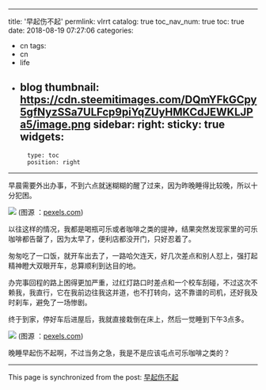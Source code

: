 
---
title: '早起伤不起'
permlink: vlrrt
catalog: true
toc_nav_num: true
toc: true
date: 2018-08-19 07:27:06
categories:
- cn
tags:
- cn
- life
- blog
thumbnail: https://cdn.steemitimages.com/DQmYFkGCpy5gfNyzSSa7ULFcp9piYqZUyHMKCdJEWKLJPa5/image.png
sidebar:
    right:
        sticky: true
widgets:
    -
        type: toc
        position: right
---


早晨需要外出办事，不到六点就迷糊糊的醒了过来，因为昨晚睡得比较晚，所以十分犯困。

![](https://cdn.steemitimages.com/DQmYFkGCpy5gfNyzSSa7ULFcp9piYqZUyHMKCdJEWKLJPa5/image.png)
(图源 ：[pexels.com]( https://www.pexels.com/))

以往这样的情况，我都是喝瓶可乐或者咖啡之类的提神，结果突然发现家里的可乐咖啡都告罄了，因为太早了，便利店都没开门，只好忍着了。

匆匆吃了一口饭，就开车出去了，一路哈欠连天，好几次差点和别人怼上，强打起精神瞪大双眼开车，总算顺利到达目的地。

办完事回程的路上困得更加严重，过红灯路口时差点和一个校车刮碰，不过这次不赖我，我直行，它在我前边往我这并道，也不打转向，这不靠谱的司机，还好我及时刹车，避免了一场惨剧。

终于到家，停好车后进屋后，我就直接栽倒在床上，然后一觉睡到下午3点多。

![](https://cdn.steemitimages.com/DQmNg2iEoqJLEyWZDkJKo6ySp8npf9QaJTPVGsY81w7gVEQ/image.png)
(图源 ：[pexels.com]( https://www.pexels.com/))


晚睡早起伤不起啊，不过当务之急，我是不是应该屯点可乐咖啡之类的？

- - -

This page is synchronized from the post: [早起伤不起](https://steemit.com/@oflyhigh/vlrrt)
